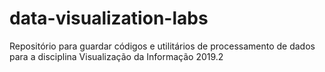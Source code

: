 # data-visualization-labs
Repositório para guardar códigos e utilitários de processamento de dados para a disciplina Visualização da Informação 2019.2

